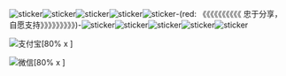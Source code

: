 ![sticker](yellow-face/41)![sticker](yellow-face/41)![sticker](yellow-face/41)![sticker](yellow-face/41)![sticker](yellow-face/41)-(red: 《《《《《《《《《《 忠于分享，自愿支持》》》》》》》》》)-![sticker](yellow-face/41)![sticker](yellow-face/41)![sticker](yellow-face/41)![sticker](yellow-face/41)![sticker](yellow-face/41)

![支付宝[80% x ]](https://i.postimg.cc/cJ7VsMNT/ffaaf6502kcb09e4dcfffdaed9c48e7c.jpg)

![微信[80% x ]](https://i.postimg.cc/7LrF8tjf/9841e9ed1g87301caa4aa2da60022390.jpg)